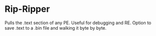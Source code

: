# Rip-Ripper
Pulls the .text section of any PE. Useful for debugging and RE. Option to save .text to a .bin file and walking it byte by byte.
